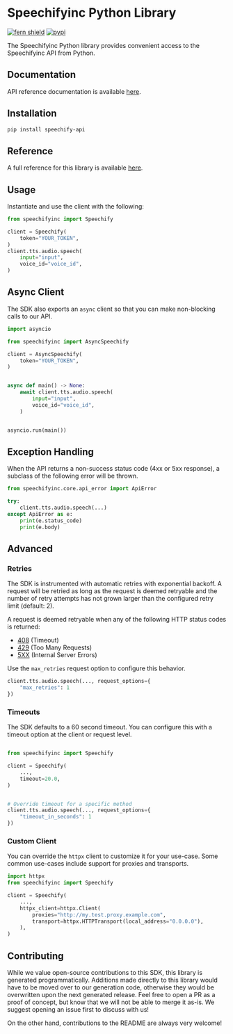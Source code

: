 # Speechifyinc Python Library

[![fern shield](https://img.shields.io/badge/%F0%9F%8C%BF-Built%20with%20Fern-brightgreen)](https://buildwithfern.com?utm_source=github&utm_medium=github&utm_campaign=readme&utm_source=https%3A%2F%2Fgithub.com%2Fspeechifyinc%2Fspeechify-api-sdk-python)
[![pypi](https://img.shields.io/pypi/v/speechify-api)](https://pypi.python.org/pypi/speechify-api)

The Speechifyinc Python library provides convenient access to the Speechifyinc API from Python.

## Documentation

API reference documentation is available [here](https://docs.sws.speechify.com/api-reference).

## Installation

```sh
pip install speechify-api
```

## Reference

A full reference for this library is available [here](./reference.md).

## Usage

Instantiate and use the client with the following:

```python
from speechifyinc import Speechify

client = Speechify(
    token="YOUR_TOKEN",
)
client.tts.audio.speech(
    input="input",
    voice_id="voice_id",
)
```

## Async Client

The SDK also exports an `async` client so that you can make non-blocking calls to our API.

```python
import asyncio

from speechifyinc import AsyncSpeechify

client = AsyncSpeechify(
    token="YOUR_TOKEN",
)


async def main() -> None:
    await client.tts.audio.speech(
        input="input",
        voice_id="voice_id",
    )


asyncio.run(main())
```

## Exception Handling

When the API returns a non-success status code (4xx or 5xx response), a subclass of the following error
will be thrown.

```python
from speechifyinc.core.api_error import ApiError

try:
    client.tts.audio.speech(...)
except ApiError as e:
    print(e.status_code)
    print(e.body)
```

## Advanced

### Retries

The SDK is instrumented with automatic retries with exponential backoff. A request will be retried as long
as the request is deemed retryable and the number of retry attempts has not grown larger than the configured
retry limit (default: 2).

A request is deemed retryable when any of the following HTTP status codes is returned:

- [408](https://developer.mozilla.org/en-US/docs/Web/HTTP/Status/408) (Timeout)
- [429](https://developer.mozilla.org/en-US/docs/Web/HTTP/Status/429) (Too Many Requests)
- [5XX](https://developer.mozilla.org/en-US/docs/Web/HTTP/Status/500) (Internal Server Errors)

Use the `max_retries` request option to configure this behavior.

```python
client.tts.audio.speech(..., request_options={
    "max_retries": 1
})
```

### Timeouts

The SDK defaults to a 60 second timeout. You can configure this with a timeout option at the client or request level.

```python

from speechifyinc import Speechify

client = Speechify(
    ...,
    timeout=20.0,
)


# Override timeout for a specific method
client.tts.audio.speech(..., request_options={
    "timeout_in_seconds": 1
})
```

### Custom Client

You can override the `httpx` client to customize it for your use-case. Some common use-cases include support for proxies
and transports.
```python
import httpx
from speechifyinc import Speechify

client = Speechify(
    ...,
    httpx_client=httpx.Client(
        proxies="http://my.test.proxy.example.com",
        transport=httpx.HTTPTransport(local_address="0.0.0.0"),
    ),
)
```

## Contributing

While we value open-source contributions to this SDK, this library is generated programmatically.
Additions made directly to this library would have to be moved over to our generation code,
otherwise they would be overwritten upon the next generated release. Feel free to open a PR as
a proof of concept, but know that we will not be able to merge it as-is. We suggest opening
an issue first to discuss with us!

On the other hand, contributions to the README are always very welcome!
